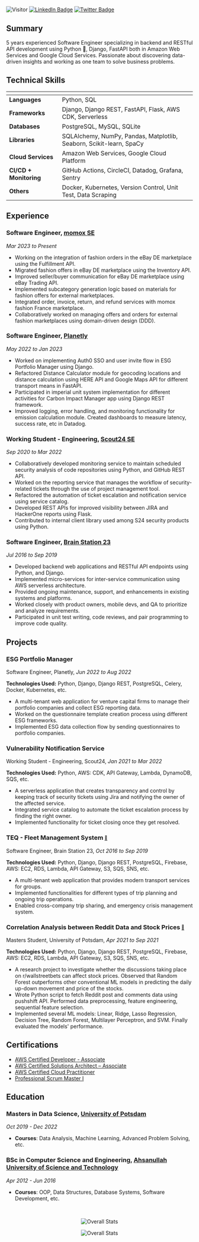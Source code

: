 #

![Visitor](https://visitor-badge.laobi.icu/badge?page_id=mdrkb.mdrkb)
[![LinkedIn Badge](https://img.shields.io/badge/LinkedIn-Profile-informational?style=flat&logo=linkedin&logoColor=white&color=0D76A8)](https://www.linkedin.com/in/mdrkb/)
[![Twitter Badge](https://img.shields.io/badge/Twitter-Profile-informational?style=flat&logo=twitter&logoColor=white&color=1CA2F1)](https://twitter.com/mdrkb)

## **Summary**

5 years experienced Software Engineer specializing in backend and RESTful API development using Python 🐍, Django, FastAPI both in Amazon Web Services and Google Cloud Services. Passionate about discovering data-driven insights and working as one team to solve business problems.

## **Technical Skills**

| <!-- --> | <!-- --> |
--- | ---
**Languages** | Python, SQL
**Frameworks** | Django, Django REST, FastAPI, Flask, AWS CDK, Serverless
**Databases** | PostgreSQL, MySQL, SQLite
**Libraries** | SQLAlchemy, NumPy, Pandas, Matplotlib, Seaborn, Scikit-learn, SpaCy 
**Cloud Services** | Amazon Web Services, Google Cloud Platform
**CI/CD + Monitoring** | GitHub Actions, CircleCI, Datadog, Grafana, Sentry
**Others** | Docker, Kubernetes, Version Control, Unit Test, Data Scraping

## **Experience**

### **Software Engineer**, [momox SE](https://momox.biz/en)

*Mar 2023 to Present*

- Working on the integration of fashion orders in the eBay DE marketplace using the Fulfillment API.
- Migrated fashion offers in eBay DE marketplace using the Inventory API.
- Improved seller/buyer communication for eBay DE marketplace using eBay Trading API.
- Implemented subcategory generation logic based on materials for fashion offers for external marketplaces.
- Integrated order, invoice, return, and refund services with momox fashion France marketplace.
- Collaboratively worked on managing offers and orders for external fashion marketplaces using domain-driven design (DDD).

### **Software Engineer**, [Planetly](https://www.planetly.com)

*May 2022 to Jan 2023*

- Worked on implementing Auth0 SSO and user invite flow in ESG Portfolio Manager using Django.
- Refactored Distance Calculator module for geocoding locations and distance calculation using HERE API and Google Maps API for different transport means in FastAPI.
- Participated in imperial unit system implementation for different activities for Carbon Impact Manager app using Django REST framework. 
- Improved logging, error handling, and monitoring functionality for emission calculation module. Created dashboards to measure latency, success rate, etc in Datadog.

### **Working Student - Engineering**, [Scout24 SE](https://www.scout24.com/en)

*Sep 2020 to Mar 2022*

- Collaboratively developed monitoring service to maintain scheduled security analysis of code repositories using Python, and GitHub REST API.
- Worked on the reporting service that manages the workflow of security-related tickets through the use of project management tool.
- Refactored the automation of ticket escalation and notification service using service catalog.
- Developed REST APIs for improved visibility between JIRA and HackerOne reports using Flask.
- Contributed to internal client library used among S24 security products using Python.

### **Software Engineer**, [Brain Station 23](https://brainstation-23.com)

*Jul 2016 to Sep 2019*

- Developed backend web applications and RESTful API endpoints using Python, and Django.
- Implemented micro-services for inter-service communication using AWS serverless architecture.
- Provided ongoing maintenance, support, and enhancements in existing systems and platforms.
- Worked closely with product owners, mobile devs, and QA to prioritize and analyze requirements.
- Participated in unit test writing, code reviews, and pair programming to improve code quality.

## **Projects**

### **ESG Portfolio Manager**

Software Engineer, Planetly, *Jun 2022 to Aug 2022*

**Technologies Used:** Python, Django, Django REST, PostgreSQL, Celery, Docker, Kubernetes, etc.

- A multi-tenant web application for venture capital firms to manage their portfolio companies and collect ESG reporting data.
- Worked on the questionnaire template creation process using different ESG frameworks.
- Implemented ESG data collection flow by sending questionnaires to portfolio companies.

### **Vulnerability Notification Service**

Working Student - Engineering, Scout24, *Jan 2021 to Mar 2022*

**Technologies Used:** Python, AWS: CDK, API Gateway, Lambda, DynamoDB, SQS, etc.

- A serverless application that creates transparency and control by keeping track of security tickets using Jira and notifying the owner of the affected service.
- Integrated service catalog to automate the ticket escalation process by finding the right owner.
- Implemented functionality for ticket closing once they get resolved.

### **TEQ - Fleet Management System** [<sub><sup>:link:</sup></sub>](https://www.ferdia.no)

Software Engineer, Brain Station 23, *Oct 2016 to Sep 2019*

**Technologies Used:** Python, Django, Django REST, PostgreSQL, Firebase, AWS: EC2, RDS, Lambda, API Gateway, S3, SQS, SNS, etc.

- A multi-tenant web application that provides modern transport services for groups.
- Implemented functionalities for different types of trip planning and ongoing trip operations.
- Enabled cross-company trip sharing, and emergency crisis management system.

### **Correlation Analysis between Reddit Data and Stock Prices** [<sub><sup>:link:</sup></sub>](https://github.com/mdrkb/reddit-stock-market-reaction)

Masters Student, University of Potsdam, *Apr 2021 to Sep 2021*

**Technologies Used:** Python, Django, Django REST, PostgreSQL, Firebase, AWS: EC2, RDS, Lambda, API Gateway, S3, SQS, SNS, etc.

- A research project to investigate whether the discussions taking place on r/wallstreetbets can affect stock prices. Observed that Random Forest outperforms other conventional ML models in predicting the daily up-down movement and price of the stocks.
- Wrote Python script to fetch Reddit post and comments data using pushshift API. Performed data preprocessing, feature engineering, sequential feature selection. 
- Implemented several ML models: Linear, Ridge, Lasso Regression, Decision Tree, Random Forest, Multilayer Perceptron, and SVM. Finally evaluated the models' performance.

## **Certifications**

- [AWS Certified Developer - Associate](https://www.credly.com/badges/45bde3a9-ff63-4fe6-a64f-1854953c522a)
- [AWS Certified Solutions Architect – Associate](https://www.credly.com/badges/179f7c3f-c1a7-4984-81af-dd1e3f343910)
- [AWS Certified Cloud Practitioner](https://www.credly.com/badges/79124c3d-cee3-4e92-9f2e-4e18b9b2b167)
- [Professional Scrum Master I](https://www.scrum.org/user/433141)

## **Education**

### **Masters in Data Science**, [University of Potsdam](https://www.uni-potsdam.de/en/university-of-potsdam)

*Oct 2019 - Dec 2022*

- **Courses**: Data Analysis, Machine Learning, Advanced Problem Solving, etc.

### **BSc in Computer Science and Engineering**, [Ahsanullah University of Science and Technology](https://aust.edu)

*Apr 2012 - Jun 2016*

- **Courses**: OOP, Data Structures, Database Systems, Software Development, etc.

<br/>

<div align="center">
  
  ![Overall Stats](https://github-readme-stats.vercel.app/api?username=mdrkb&count_private=true&show_icons=true&hide=contribs)
  
</div>

<div align="center">
  
  ![Overall Stats](https://github-readme-stats.vercel.app/api/top-langs/?username=mdrkb&layout=compact)
  
</div>


